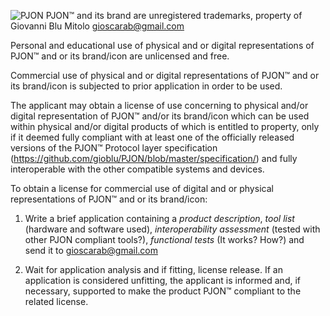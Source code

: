 ![PJON](http://www.gioblu.com/PJON/PJON-github-header-tiny.png)
PJON™ and its brand are unregistered trademarks, property of Giovanni Blu Mitolo gioscarab@gmail.com

Personal and educational use of physical and or digital representations of PJON™ and or its brand/icon are unlicensed and free.

Commercial use of physical and or digital representations of PJON™ and or its brand/icon is subjected to prior application in order to be used.

The applicant may obtain a license of use concerning to physical and/or digital representation of PJON™ and/or its brand/icon which can be used within physical and/or digital products of which is entitled to property, only if it deemed fully compliant with at least one of the officially released versions of the PJON™ Protocol layer specification (https://github.com/gioblu/PJON/blob/master/specification/) and fully interoperable with the other compatible systems and devices.

To obtain a license for commercial use of digital and or physical representations of PJON™ and or its brand/icon:

1) Write a brief application containing a *product description*, *tool list* (hardware and software used), *interoperability assessment* (tested with other PJON compliant tools?), *functional tests* (It works? How?) and send it to gioscarab@gmail.com   

2) Wait for application analysis and if fitting, license release. If an application is considered unfitting, the applicant is informed and, if necessary, supported to make the product PJON™ compliant to the related license.
